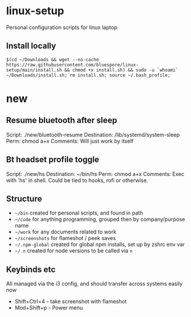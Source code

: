 # linux-setup
Personal configuration scripts for linux laptop

## Install locally

```shell
$(cd ~/Downloads && wget --no-cache https://raw.githubusercontent.com/bluespore/linux-setup/main/install.sh && chmod +x install.sh) && sudo -u `whoami` ~/Downloads/install.sh; rm install.sh; source ~/.bash_profile;
```

# new 

## Resume bluetooth after sleep

Script: ./new/bluetooth-resume
Destination: /lib/systemd/system-sleep
Perm: chmod a+x
Comments: Will just work by itself

## Bt headset profile toggle

Script: ./new/hs 
Destination: ~/bin/hs
Perm: chmod a+x
Comments: Exec with 'hs' in shell. Could be tied to hooks, rofi or otherwise.

## Structure

- `~/bin` created for personal scripts, and found in path
- `~/code` for anything programming, grouped then by company/purpose name
- `~/work` for any documents related to work 
- `~/screenshots` for flameshot / peek saves
- `~/.npm-global` created for global npm installs, set up by zshrc env var
- `~/.n` created for node versions to be called via `n`

## Keybinds etc 

All managed via the i3 config, and should transfer across systems easily now

- Shift+Ctrl+4 - take screenshot with flameshot
- Mod+Shift+p - Power menu

